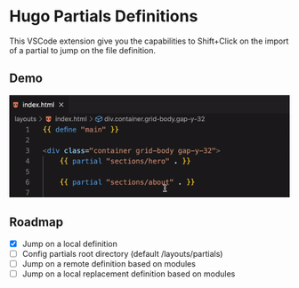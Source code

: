 # Hugo Partials Definitions

This VSCode extension give you the capabilities to Shift+Click on the import of a partial to jump on the file definition.

## Demo

![demo](https://github.com/arthaud-proust/hugo-partials-defs/raw/main/demo.gif)

## Roadmap

- [x] Jump on a local definition
- [ ] Config partials root directory (default /layouts/partials)
- [ ] Jump on a remote definition based on modules
- [ ] Jump on a local replacement definition based on modules
